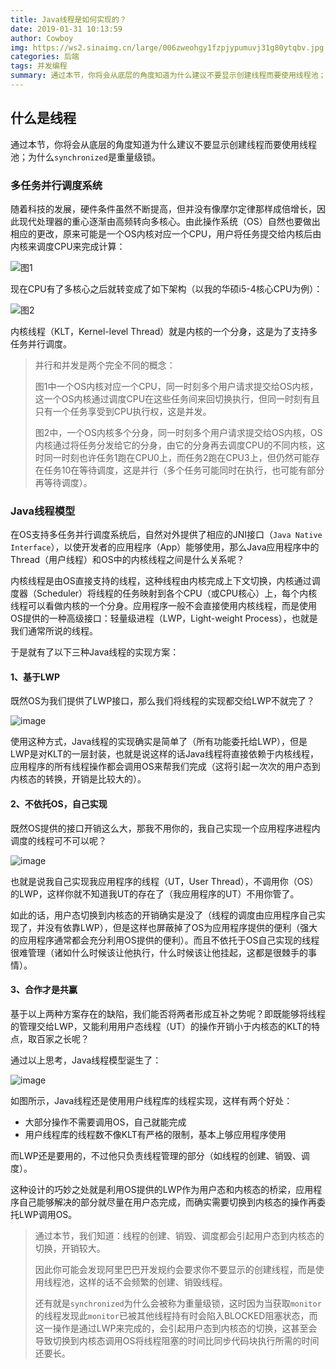 ```yaml
---
title: Java线程是如何实现的？
date: 2019-01-31 10:13:59
author: Cowboy
img: https://ws2.sinaimg.cn/large/006zweohgy1fzpjypumuvj31g80ytqbv.jpg
categories: 后端
tags: 并发编程
summary: 通过本节，你将会从底层的角度知道为什么建议不要显示创建线程而要使用线程池；为什么synchronized是重量级锁。
---
```




## 什么是线程

通过本节，你将会从底层的角度知道为什么建议不要显示创建线程而要使用线程池；为什么`synchronized`是重量级锁。

### 多任务并行调度系统

随着科技的发展，硬件条件虽然不断提高，但并没有像摩尔定律那样成倍增长，因此现代处理器的重心逐渐由高频转向多核心。由此操作系统（OS）自然也要做出相应的更改，原来可能是一个OS内核对应一个CPU，用户将任务提交给内核后由内核来调度CPU来完成计算：

![图1](https://ws4.sinaimg.cn/large/006zweohgy1fzpk7ac9nij30gq034745.jpg)

现在CPU有了多核心之后就转变成了如下架构（以我的华硕i5-4核心CPU为例）：

![图2](https://ws2.sinaimg.cn/large/006zweohgy1fzpka3p710j30n107l74m.jpg)

内核线程（KLT，Kernel-level Thread）就是内核的一个分身，这是为了支持多任务并行调度。

> 并行和并发是两个完全不同的概念：
>
> 图1中一个OS内核对应一个CPU，同一时刻多个用户请求提交给OS内核，这一个OS内核通过调度CPU在这些任务间来回切换执行，但同一时刻有且只有一个任务享受到CPU执行权，这是并发。
>
> 图2中，一个OS内核多个分身，同一时刻多个用户请求提交给OS内核，OS内核通过将任务分发给它的分身，由它的分身再去调度CPU的不同内核，这时同一时刻也许任务1跑在CPU0上，而任务2跑在CPU3上，但仍然可能存在任务10在等待调度，这是并行（多个任务可能同时在执行，也可能有部分再等待调度）。

### Java线程模型

在OS支持多任务并行调度系统后，自然对外提供了相应的JNI接口（`Java Native Interface`），以使开发者的应用程序（App）能够使用，那么Java应用程序中的Thread（用户线程）和OS中的内核线程之间是什么关系呢？

内核线程是由OS直接支持的线程，这种线程由内核完成上下文切换，内核通过调度器（Scheduler）将线程的任务映射到各个CPU（或CPU核心）上，每个内核线程可以看做内核的一个分身。应用程序一般不会直接使用内核线程，而是使用OS提供的一种高级接口：轻量级进程（LWP，Light-weight Process），也就是我们通常所说的线程。

于是就有了以下三种Java线程的实现方案：

#### 1、基于LWP

既然OS为我们提供了LWP接口，那么我们将线程的实现都交给LWP不就完了？

![image](https://wx1.sinaimg.cn/large/006zweohgy1fzpld13e89j30hd0asgm2.jpg)

使用这种方式，Java线程的实现确实是简单了（所有功能委托给LWP），但是LWP是对KLT的一层封装，也就是说这样的话Java线程将直接依赖于内核线程，应用程序的所有线程操作都会调用OS来帮我们完成（这将引起一次次的用户态到内核态的转换，开销是比较大的）。

#### 2、不依托OS，自己实现

既然OS提供的接口开销这么大，那我不用你的，我自己实现一个应用程序进程内调度的线程可不可以呢？

![image](https://ws3.sinaimg.cn/large/006zweohgy1fzplkdr99wj30h70ant98.jpg)

也就是说我自己实现我应用程序的线程（UT，User Thread），不调用你（OS）的LWP，这样你就不知道我UT的存在了（我应用程序的UT）不用你管了。

如此的话，用户态切换到内核态的开销确实是没了（线程的调度由应用程序自己实现了，并没有依靠LWP），但是这样也屏蔽掉了OS为应用程序提供的便利（强大的应用程序通常都会充分利用OS提供的便利）。而且不依托于OS自己实现的线程很难管理（诸如什么时候该让他执行，什么时候该让他挂起，这都是很棘手的事情）。

#### 3、合作才是共赢

基于以上两种方案存在的缺陷，我们能否将两者形成互补之势呢？即既能够将线程的管理交给LWP，又能利用用户态线程（UT）的操作开销小于内核态的KLT的特点，取百家之长呢？

通过以上思考，Java线程模型诞生了：

![image](https://ws2.sinaimg.cn/large/006zweohgy1fzplzqi7ovj30hs0bl74x.jpg)

如图所示，Java线程还是使用用户线程库的线程实现，这样有两个好处：

- 大部分操作不需要调用OS，自己就能完成
- 用户线程库的线程数不像KLT有严格的限制，基本上够应用程序使用

而LWP还是要用的，不过他只负责线程管理的部分（如线程的创建、销毁、调度）。

这种设计的巧妙之处就是利用OS提供的LWP作为用户态和内核态的桥梁，应用程序自己能够解决的部分就尽量在用户态完成，而确实需要切换到内核态的操作再委托LWP调用OS。

> 通过本节，我们知道：线程的创建、销毁、调度都会引起用户态到内核态的切换，开销较大。
>
> 因此你可能会发现阿里巴巴开发规约会要求你不要显示的创建线程，而是使用线程池，这样的话不会频繁的创建、销毁线程。
>
> 还有就是`synchronized`为什么会被称为重量级锁，这时因为当获取`monitor`的线程发现此`monitor`已被其他线程持有时会陷入BLOCKED阻塞状态，而这一操作是通过LWP来完成的，会引起用户态到内核态的切换，这甚至会导致切换到内核态调用OS将线程阻塞的时间比同步代码块执行所需的时间还要长。











#### 

#### 

